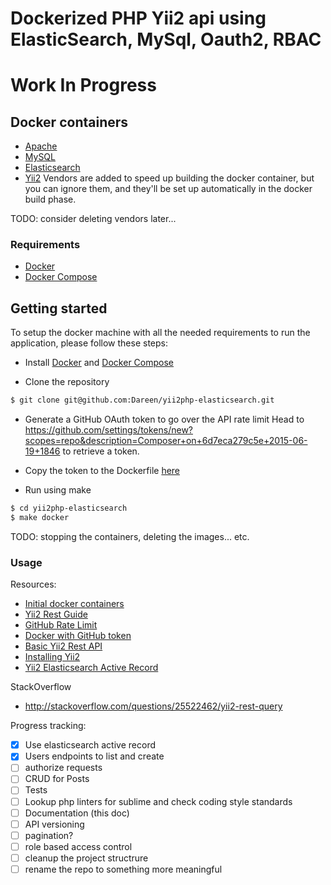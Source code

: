 # Dockerized PHP Yii2 api using ElasticSearch, MySql, Oauth2, RBAC

# Work In Progress

## Docker containers

* [Apache](https://github.com/tutumcloud/apache-php)
* [MySQL](https://github.com/tutumcloud/mysql)
* [Elasticsearch](https://github.com/tutumcloud/elasticsearch)
* [Yii2](http://www.yiiframework.com/)
Vendors are added to speed up building the docker container, but you can ignore them, and they'll be set up automatically in the docker build phase.

TODO: consider deleting vendors later...

### Requirements

* [Docker](https://docker.com/)
* [Docker Compose](http://docs.docker.com/compose/)

## Getting started

To setup the docker machine with all the needed requirements to run the application, please follow these steps:

* Install [Docker](https://docker.com/) and [Docker Compose](http://docs.docker.com/compose/)


* Clone the repository
```sh
$ git clone git@github.com:Dareen/yii2php-elasticsearch.git
```

* Generate a GitHub OAuth token to go over the API rate limit
Head to https://github.com/settings/tokens/new?scopes=repo&description=Composer+on+6d7eca279c5e+2015-06-19+1846
to retrieve a token.

* Copy the token to the Dockerfile [here](https://github.com/Dareen/yii2php-elasticsearch/blob/master/images/front/Dockerfile#L3)

* Run using make
```sh
$ cd yii2php-elasticsearch
$ make docker
```

TODO: stopping the containers, deleting the images... etc.

### Usage


Resources:

* [Initial docker containers](https://github.com/kasperisager/phpstack)
* [Yii2 Rest Guide](http://www.yiiframework.com/doc-2.0/guide-rest-quick-start.html)
* [GitHub Rate Limit](https://github.com/composer/composer/blob/master/doc/articles/troubleshooting.md#api-rate-limit-and-oauth-tokens)
* [Docker with GitHub token](https://devops.profitbricks.com/tutorials/configure-a-docker-container-to-automatically-pull-from-github-using-oauth/)
* [Basic Yii2 Rest API](http://budiirawan.com/setup-restful-api-yii2/)
* [Installing Yii2](http://www.yiiframework.com/doc-2.0/guide-start-installation.html#recommended-apache-configuration)
* [Yii2 Elasticsearch Active Record](http://www.yiiframework.com/doc-2.0/yii-elasticsearch-activerecord.html)

StackOverflow
* http://stackoverflow.com/questions/25522462/yii2-rest-query

Progress tracking:
- [x] Use elasticsearch active record
- [x] Users endpoints to list and create
- [ ] authorize requests
- [ ] CRUD for Posts
- [ ] Tests
- [ ] Lookup php linters for sublime and check coding style standards
- [ ] Documentation (this doc)
- [ ] API versioning
- [ ] pagination?
- [ ] role based access control
- [ ] cleanup the project structrure
- [ ] rename the repo to something more meaningful

